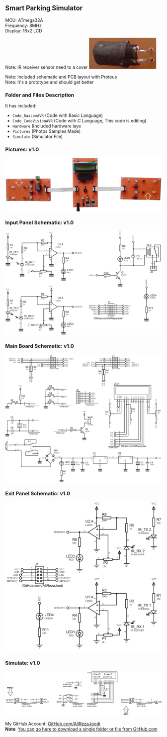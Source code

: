 ## Smart Parking Simulator 	   

MCU:		ATmega32A  
Frequency:     	8MHz    
Display:        16x2 LCD  

Note: IR receiver sensor need to a cover
![](Pictures/Help1.jpg)

Note: Included schematic and PCB layout with Proteus  
Note: It's a prototype and should get better 

### Folder and Files Description
It has included:
- `Code_BascomAVR` (Code with Basic Language)
- `Code_CodeVisionAVR` (Code with C Language, This code is editing)
- `Hardware` (Included hardware laye
- `Pictures` (Photos Samples Made)
- `Simulate` (Simulator File)

### Pictures: v1.0
![](Pictures/v1.0.jpg)

### Input Panel Schematic: v1.0
![](Hardware/InputPanel_v1.0.png)

### Main Board Schematic: v1.0
![](Hardware/MainBoard_v1.0.png)

### Exit Panel Schematic: v1.0
![](Hardware/ExitPanel_v1.0.png)

### Simulate: v1.0
![](Simulate/v1.0.png)

My GitHub Account: [GitHub.com/AliRezaJoodi](https://github.com/AliRezaJoodi)  
**Note**: [You can go here to download a single folder or file from GitHub.com](https://minhaskamal.github.io/DownGit/#/home)
